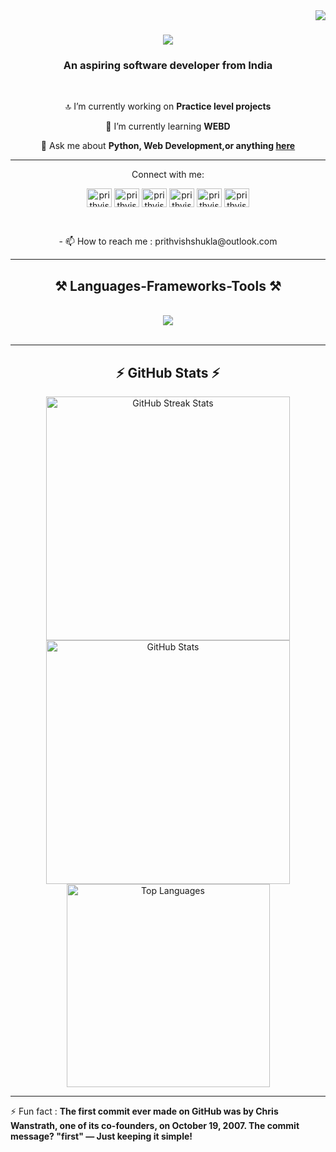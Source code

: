 <img align="right" src="https://visitor-badge.laobi.icu/badge?page_id=prithvishshukla.prithvishshukla" />

<h1 align="center">
  <img
    src="https://readme-typing-svg.herokuapp.com/?font=Righteous&size=35&center=true&vCenter=true&width=500&height=70&duration=4000&lines=Hi+There!+👋;+I'm+Prithvish+Raj+Shukla!+🫡;" />
</h1>
<h3 align="center">An aspiring software developer from India</h3>

<br />

<div align="center">

  🔝 I’m currently working on **Practice level projects**

  🌱 I’m currently learning **WEBD**

  💬 Ask me about **Python, Web Development,or anything
  [here](https://github.com/prithvishshukla/prithvishshukla/issues)**
  <br />
</div>
<hr />
<div <h3 align="center">Connect with me:</h3>
  <br />
  <p align="center">
    <a href="https://twitter.com/prithvishshukla" target="blank"><img align="center"
        src="https://raw.githubusercontent.com/rahuldkjain/github-profile-readme-generator/master/src/images/icons/Social/twitter.svg"
        alt="prithvishshukla" height="30" width="40" /></a>
    <a href="https://linkedin.com/in/prithvishshukla" target="blank"><img align="center"
        src="https://raw.githubusercontent.com/rahuldkjain/github-profile-readme-generator/master/src/images/icons/Social/linked-in-alt.svg"
        alt="prithvishshukla" height="30" width="40" /></a>
    <a href="https://instagram.com/prithvishshukla" target="blank"><img align="center"
        src="https://raw.githubusercontent.com/rahuldkjain/github-profile-readme-generator/master/src/images/icons/Social/instagram.svg"
        alt="prithvishshukla" height="30" width="40" /></a>
    <a href="https://www.hackerrank.com/prithvishxshukla" target="blank"><img align="center"
        src="https://raw.githubusercontent.com/rahuldkjain/github-profile-readme-generator/master/src/images/icons/Social/hackerrank.svg"
        alt="prithvishxshukla" height="30" width="40" /></a>
    <a href="https://www.leetcode.com/prithvishshukla" target="blank"><img align="center"
        src="https://raw.githubusercontent.com/rahuldkjain/github-profile-readme-generator/master/src/images/icons/Social/leet-code.svg"
        alt="prithvishshukla" height="30" width="40" /></a>
    <a href="https://auth.geeksforgeeks.org/user/prithvishshukla" target="blank"><img align="center"
        src="https://raw.githubusercontent.com/rahuldkjain/github-profile-readme-generator/master/src/images/icons/Social/geeks-for-geeks.svg"
        alt="prithvishx5qr" height="30" width="40" /></a>
  </p>

</div>
<br />

<p align="center">
  - 📫 How to reach me : prithvishshukla@outlook.com
</p>

<hr />

<h2 align="center">⚒️ Languages-Frameworks-Tools ⚒️</h2>
<br />
<div align="center">
  <img src="https://skillicons.dev/icons?i=vscode,github,c,cpp,python,html,css,git,javascript" />
</div>

<br />
<hr />


<h2 align="center">⚡ GitHub Stats ⚡</h2>
<div align="center">
  <img width=390
    src="https://github-readme-streak-stats.herokuapp.com/?user=prithvishshukla&theme=react&border_radius=10"
    alt="GitHub Streak Stats" />
  <img width=390
    src="https://github-readme-stats.vercel.app/api?username=prithvishshukla&show_icons=true&theme=react&rank_icon=github&border_radius=10"
    alt="GitHub Stats" />
  <br />
  <img width=325
    src="https://github-readme-stats.vercel.app/api/top-langs/?username=prithvishshukla&hide=HTML&langs_count=8&layout=compact&theme=react&border_radius=10&size_weight=0.5&count_weight=0.5"
    alt="Top Languages" />
</div>

<hr />

⚡ Fun fact : **The first commit ever made on GitHub was by Chris Wanstrath, one of its co-founders, on October 19, 2007.
The commit message? "first" — Just keeping it simple!**
